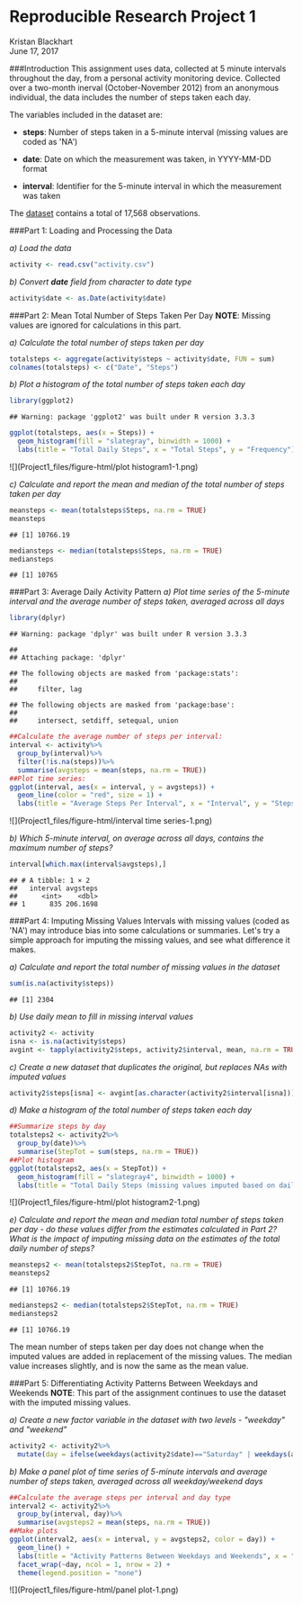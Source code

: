 # Reproducible Research Project 1
Kristan Blackhart  
June 17, 2017  

###Introduction
This assignment uses data, collected at 5 minute intervals throughout the day, from a personal activity monitoring device. Collected over a two-month inerval (October-November 2012) from an anonymous individual, the data includes the number of steps taken each day. 

The variables included in the dataset are:

* **steps**: Number of steps taken in a 5-minute interval (missing values are coded as 'NA')

* **date**: Date on which the measurement was taken, in YYYY-MM-DD format

* **interval**: Identifier for the 5-minute interval in which the measurement was taken

The [dataset](https://d396qusza40orc.cloudfront.net/repdata%2Fdata%2Factivity.zip) contains a total of 17,568 observations. 


###Part 1: Loading and Processing the Data

*a) Load the data*

```r
activity <- read.csv("activity.csv")
```

*b) Convert **date** field from character to date type*

```r
activity$date <- as.Date(activity$date)
```


###Part 2: Mean Total Number of Steps Taken Per Day
**NOTE**: Missing values are ignored for calculations in this part.

*a) Calculate the total number of steps taken per day*

```r
totalsteps <- aggregate(activity$steps ~ activity$date, FUN = sum)
colnames(totalsteps) <- c("Date", "Steps")
```

*b) Plot a histogram of the total number of steps taken each day*

```r
library(ggplot2)
```

```
## Warning: package 'ggplot2' was built under R version 3.3.3
```

```r
ggplot(totalsteps, aes(x = Steps)) +
  geom_histogram(fill = "slategray", binwidth = 1000) +
  labs(title = "Total Daily Steps", x = "Total Steps", y = "Frequency")
```

![](Project1_files/figure-html/plot histogram1-1.png)<!-- -->

*c) Calculate and report the mean and median of the total number of steps taken per day*

```r
meansteps <- mean(totalsteps$Steps, na.rm = TRUE)
meansteps
```

```
## [1] 10766.19
```

```r
mediansteps <- median(totalsteps$Steps, na.rm = TRUE)
mediansteps
```

```
## [1] 10765
```


###Part 3: Average Daily Activity Pattern
*a) Plot time series of the 5-minute interval and the average number of steps taken, averaged across all days*

```r
library(dplyr)
```

```
## Warning: package 'dplyr' was built under R version 3.3.3
```

```
## 
## Attaching package: 'dplyr'
```

```
## The following objects are masked from 'package:stats':
## 
##     filter, lag
```

```
## The following objects are masked from 'package:base':
## 
##     intersect, setdiff, setequal, union
```

```r
##Calculate the average number of steps per interval:
interval <- activity%>%
  group_by(interval)%>%
  filter(!is.na(steps))%>%
  summarise(avgsteps = mean(steps, na.rm = TRUE))
##Plot time series:
ggplot(interval, aes(x = interval, y = avgsteps)) +
  geom_line(color = "red", size = 1) +
  labs(title = "Average Steps Per Interval", x = "Interval", y = "Steps Taken (averaged across all days)")
```

![](Project1_files/figure-html/interval time series-1.png)<!-- -->

*b) Which 5-minute interval, on average across all days, contains the maximum number of steps?*

```r
interval[which.max(interval$avgsteps),]
```

```
## # A tibble: 1 × 2
##   interval avgsteps
##      <int>    <dbl>
## 1      835 206.1698
```


###Part 4: Imputing Missing Values
Intervals with missing values (coded as 'NA') may introduce bias into some calculations or summaries. Let's try a simple approach for imputing the missing values, and see what difference it makes. 

*a) Calculate and report the total number of missing values in the dataset*

```r
sum(is.na(activity$steps))
```

```
## [1] 2304
```

*b) Use daily mean to fill in missing interval values*

```r
activity2 <- activity
isna <- is.na(activity$steps)
avgint <- tapply(activity2$steps, activity2$interval, mean, na.rm = TRUE, simplify = TRUE)
```

*c) Create a new dataset that duplicates the original, but replaces NAs with imputed values*

```r
activity2$steps[isna] <- avgint[as.character(activity2$interval[isna])]
```

*d) Make a histogram of the total number of steps taken each day*

```r
##Summarize steps by day
totalsteps2 <- activity2%>%
  group_by(date)%>%
  summarise(StepTot = sum(steps, na.rm = TRUE))
##Plot histogram
ggplot(totalsteps2, aes(x = StepTot)) +
  geom_histogram(fill = "slategray4", binwidth = 1000) +
  labs(title = "Total Daily Steps (missing values imputed based on daily averages)", x = "Total Steps", y = "Frequency")
```

![](Project1_files/figure-html/plot histogram2-1.png)<!-- -->

*e) Calculate and report the mean and median total number of steps taken per day - do these values differ from the estimates calculated in Part 2? What is the impact of imputing missing data on the estimates of the total daily number of steps?*

```r
meansteps2 <- mean(totalsteps2$StepTot, na.rm = TRUE)
meansteps2
```

```
## [1] 10766.19
```

```r
mediansteps2 <- median(totalsteps2$StepTot, na.rm = TRUE)
mediansteps2
```

```
## [1] 10766.19
```

The mean number of steps taken per day does not change when the imputed values are added in replacement of the missing values. The median value increases slightly, and is now the same as the mean value. 

###Part 5: Differentiating Activity Patterns Between Weekdays and Weekends
**NOTE**: This part of the assignment continues to use the dataset with the imputed missing values. 

*a) Create a new factor variable in the dataset with two levels - "weekday" and "weekend"*

```r
activity2 <- activity2%>%
  mutate(day = ifelse(weekdays(activity2$date)=="Saturday" | weekdays(activity2$date)=="Sunday", "weekend", "weekday"))
```

*b) Make a panel plot of time series of 5-minute intervals and average number of steps taken, averaged across all weekday/weekend days*

```r
##Calculate the average steps per interval and day type
interval2 <- activity2%>%
  group_by(interval, day)%>%
  summarise(avgsteps2 = mean(steps, na.rm = TRUE))
##Make plots
ggplot(interval2, aes(x = interval, y = avgsteps2, color = day)) +
  geom_line() +
  labs(title = "Activity Patterns Between Weekdays and Weekends", x = "Interval", y = "Average Number of Steps Taken") +
  facet_wrap(~day, ncol = 1, nrow = 2) + 
  theme(legend.position = "none")
```

![](Project1_files/figure-html/panel plot-1.png)<!-- -->
